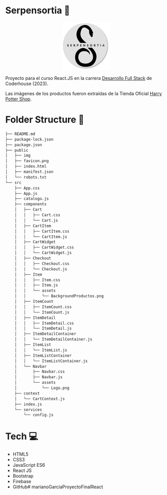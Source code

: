 # Serpensortia :snake:

<p align="center"><img src="./src/components/NavBar/assets/logo.png" alt="Logo Serpensortia"/></p>

Proyecto para el curso React.JS en la carrera <a href="https://www.coderhouse.com/online/carrera-online-desarrollo-fullstack" target="_blank">Desarrollo Full Stack</a> de Coderhouse (2023).

Las imágenes de los productos fueron extraídas de la Tienda Oficial <a href="https://harrypottershop.co.uk/" target="_blank">Harry Potter Shop</a>.

# Folder Structure :open_file_folder:

```bash
├── README.md
├── package-lock.json
├── package.json
├── public
│   ├── img
│   ├── favicon.png
│   ├── index.html
│   ├── manifest.json
│   └── robots.txt
└── src
    ├── App.css
    ├── App.js
    ├── catalogo.js
    ├── components
    │   ├── Cart
    │   │   ├── Cart.css
    │   │   └── Cart.js
    │   ├── CartItem
    │   │   ├── CartItem.css
    │   │   └── CartItem.js
    │   ├── CartWidget
    │   │   ├── CartWidget.css
    │   │   └── CartWidget.js
    │   ├── Checkout
    │   │   ├── Checkout.css
    │   │   └── Checkout.js
    │   ├── Item
    │   │   ├── Item.css
    │   │   ├── Item.js
    │   │   └── assets
    │   │       └── BackgroundProductos.png
    │   ├── ItemCount
    │   │   ├── ItemCount.css
    │   │   └── ItemCount.js
    │   ├── ItemDetail
    │   │   ├── ItemDetail.css
    │   │   └── ItemDetail.js
    │   ├── ItemDetailContainer
    │   │   └── ItemDetailContainer.js
    │   ├── ItemList
    │   │   └── ItemList.js
    │   ├── ItemListContainer
    │   │   └── ItemListContainer.js
    │   └── Navbar
    │       ├── Navbar.css
    │       ├── Navbar.js
    │       └── assets
    │           └── Logo.png
    ├── context
    │   └── CartContext.js
    ├── index.js
    └── services
        └── config.js
```

# Tech :computer:
- HTML5
- CSS3
- JavaScript ES6
- React JS
- Bootstrap
- Firebase
- GitHub# marianoGarciaProyectoFinalReact
